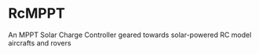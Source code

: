 # RcMPPT
An MPPT Solar Charge Controller geared towards solar-powered RC model aircrafts and rovers
